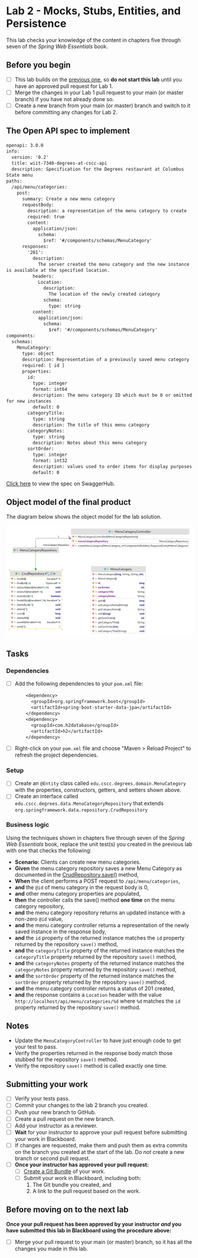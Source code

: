 # Lab 2 - Mocks, Stubs, Entities, and Persistence

This lab checks your knowledge of the content in chapters five through seven of the *Spring Web Essentials* book.

## Before you begin

- [ ] This lab builds on the [previous one](../lab-1/README.md), so __do not start this lab__ until you have an approved pull request for Lab 1.
- [ ] Merge the changes in your Lab 1 pull request to your main (or master branch) if you have not already done so.
- [ ] Create a new branch from your main (or master) branch and switch to it before committing any changes for Lab 2.

## The Open API spec to implement

```
openapi: 3.0.0
info:
  version: '0.2'
  title: wiit-7340-degrees-at-cscc-api
  description: Specification for the Degrees restaurant at Columbus State menu
paths:
  /api/menu/categories:
    post:
      summary: Create a new menu category
      requestBody:
        description: a representation of the menu category to create
        required: true
        content:
          application/json:
            schema:
              $ref: '#/components/schemas/MenuCategory'
      responses:
        '201':
          description:
            The server created the menu category and the new instance is available at the specified location.
          headers:
            Location:
              description:
                The location of the newly created category
              schema:
                type: string
          content:
            application/json:
              schema:
                $ref: '#/components/schemas/MenuCategory'
components:
  schemas:
    MenuCategory:
      type: object
      description: Representation of a previously saved menu category
      required: [ id ]
      properties:
        id:
          type: integer
          format: int64
          description: The menu category ID which must be 0 or omitted for new instances
          default: 0
        categoryTitle:
          type: string
          description: The title of this menu category
        categoryNotes:
          type: string
          description: Notes about this menu category
        sortOrder:
          type: integer
          format: int32
          description: values used to order items for display purposes
          default: 0

```

[Click here](https://app.swaggerhub.com/apis/DataDaddy/wiit-7340_degrees_at_cscc_api/0.2) to view the spec on SwaggerHub.

## Object model of the final product

The diagram below shows the object model for the lab solution.

![Object model for completed Lab 2 assignment](./images/ObjectModel.png)

## Tasks

### Dependencies

- [ ] Add the following dependencies to your `pom.xml` file:
  ```
      <dependency>
        <groupId>org.springframework.boot</groupId>
        <artifactId>spring-boot-starter-data-jpa</artifactId>
      </dependency>
      <dependency>
        <groupId>com.h2database</groupId>
        <artifactId>h2</artifactId>
      </dependency>
  ```
- [ ] Right-click on your `pom.xml` file and choose "Maven > Reload Project" to refresh the project dependencies.

### Setup

- [ ] Create an `@Entity` class called `edu.cscc.degrees.domain.MenuCategory` with the properties, constructors, getters, and setters shown above.
- [ ] Create an interface called `edu.cscc.degrees.data.MenuCategoryRepository` that extends `org.springframework.data.repository.CrudRepository`

### Business logic

Using the techniques shown in chapters five through seven of the *Spring Web Essentials* book, replace the unit test(s) you created in the previous lab with one that checks the following:

* __Scenario:__ Clients can create new menu categories.
* __Given__ the menu category repository saves a new Menu Category as documented in the 
[CrudRepository.save()](https://docs.spring.io/spring-data/commons/docs/current/api/org/springframework/data/repository/CrudRepository.html#save-S-) method,
* __When__ the client performs a POST request to `/api/menu/categories`,
* __and__ the `@id` of menu category in the request body is 0,
* __and__ other menu category properties are populated,
* __then__ the controller calls the save() method __one time__ on the menu category repository,
* __and__ the menu category repository returns an updated instance with a non-zero `@id` value,
* __and__ the menu category controller returns a representation of the newly saved instance in the response body,
* __and__ the `id` property of the returned instance matches the `id` property returned by the repository `save()` method,
* __and__ the `categoryTitle` property of the returned instance matches the `categoryTitle` property returned by the repository `save()` method,
* __and__ the `categoryNotes` property of the returned instance matches the `categoryNotes` property returned by the repository `save()` method,
* __and__ the `sortOrder` property of the returned instance matches the `sortOrder` property returned by the repository `save()` method,
* __and__ the menu category controller returns a status of 201 created,
* __and__ the response contains a `Location` header with the value `http://localhost/api/menu/categories/%d` where `%d` matches the `id` property returned by the repository `save()` method.

## Notes
* Update the `MenuCategoryController` to have just enough code to get your test to pass.
* Verify the properties returned in the response body match those stubbed for the repository `save()` method.
* Verify the repository `save()` method is called exactly one time.

## Submitting your work

- [ ] Verify your tests pass.
- [ ] Commit your changes to the lab 2 branch you created.
- [ ] Push your new branch to GitHub.
- [ ] Create a pull request on the new branch.
- [ ] Add your instructor as a reviewer.
- [ ] __Wait__ for your instructor to approve your pull request before submitting your work in Blackboard.
- [ ] If changes are requested, make them and push them as extra commits on the branch you created at the start of the lab. Do *not* create a new branch or second pull request.
- [ ] __Once your instructor has approved your pull request:__
  - [ ] [Create a Git Bundle](https://git-scm.com/docs/git-bundle) of your work.
  - [ ] Submit your work in Blackboard, including both:
    1. The Git bundle you created, and 
    2. A link to the pull request based on the work.

## Before moving on to the next lab

**Once your pull request has been approved by your instructor *and* you have submitted this lab in Blackboard using the procedure above:**

- [ ] Merge your pull request to your main (or master) branch, so it has all the changes you made in this lab.

